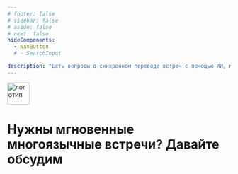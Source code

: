 ```yaml
---
# footer: false
# sidebar: false
# aside: false
# next: false
hideComponents:
  - NavButton
  # - SearchInput

description: "Есть вопросы о синхронном переводе встреч с помощью ИИ, многоязычной поддержке или корпоративном внедрении? Свяжитесь с InterMind, чтобы обсудить варианты использования, цены и возможности интеграции."
---
```


<p>
  <img src="/favicon.svg" alt="логотип" width="50" >
</p>

# Нужны мгновенные многоязычные встречи? Давайте обсудим

<!-- **Get in Touch:**

- Email: never@mind.com
- Phone: +971 058 574 88 06
- WhatsApp: +971 058 574 88 06 -->

<!-- WhatsApp us at [+971 058 574 88 06](https://wa.me/message/KDLD4FZVW7EUC1)
Telegram us at [@goldenfish_ae](https://t.me/goldenfish_ae) -->

<ContactFormModalNav  buttonClass="alt" formStyle="margin: 1rem auto;"/>